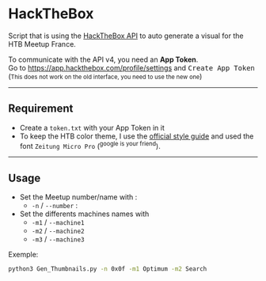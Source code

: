 
# HackTheBox


Script that is using the [HackTheBox API](https://documenter.getpostman.com/view/13129365/TVeqbmeq) to auto generate a visual for the HTB Meetup France.



To communicate with the API v4, you need an **App Token**.  
Go to https://app.hackthebox.com/profile/settings and <kbd>Create App Token</kbd> (<small>This does not work on the old interface, you need to use the new one</small>)

---

## Requirement

- Create a `token.txt` with your App Token in it
- To keep the HTB color theme, I use the [official style guide](https://www.hackthebox.com/docs/Hack_The_Box_Brand_Assets_Guide.pdf) and used the font `Zeitung Micro Pro` (<sup>google is your friend</sup>).

---

## Usage


- Set the Meetup number/name with :
    - `-n` / `--number` :
- Set the differents machines names with
    - `-m1` / `--machine1`
    - `-m2` / `--machine2`
    - `-m3` / `--machine3`


Exemple: 
```bash
python3 Gen_Thumbnails.py -n 0x0f -m1 Optimum -m2 Search
```